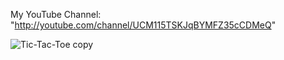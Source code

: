 My YouTube Channel: 
"http://youtube.com/channel/UCM115TSKJqBYMFZ35cCDMeQ"




![Tic-Tac-Toe copy](https://github.com/hot-zero/tic-tac-toe/assets/72950401/47ebefcf-1baf-4e8a-ae55-04dd9b8a1671)
